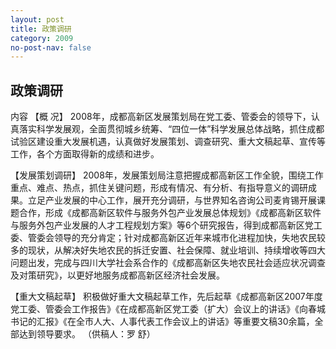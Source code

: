 ```yaml
---
layout: post
title: 政策调研
category: 2009
no-post-nav: false
---
```


##  政策调研

内容
【概  况】  2008年，成都高新区发展策划局在党工委、管委会的领导下，认真落实科学发展观，全面贯彻城乡统筹、“四位一体”科学发展总体战略，抓住成都试验区建设重大发展机遇，认真做好发展策划、调查研究、重大文稿起草、宣传等工作，各个方面取得新的成绩和进步。
 
【发展策划调研】  2008年，发展策划局注意把握成都高新区工作全貌，围绕工作重点、难点、热点，抓住关键问题，形成有情况、有分析、有指导意义的调研成果。立足产业发展的中心工作，展开充分调研，与世界知名咨询公司麦肯锡开展课题合作，形成《成都高新区软件与服务外包产业发展总体规划》《成都高新区软件与服务外包产业发展的人才工程规划方案》等6个研究报告，得到成都高新区党工委、管委会领导的充分肯定；针对成都高新区近年来城市化进程加快，失地农民较多的现状，从解决好失地农民的拆迁安置、社会保障、就业培训、持续增收等四大问题出发，完成与四川大学社会系合作的《成都高新区失地农民社会适应状况调查及对策研究》，以更好地服务成都高新区经济社会发展。
 
【重大文稿起草】  积极做好重大文稿起草工作，先后起草《成都高新区2007年度党工委、管委会工作报告》《在成都高新区党工委（扩大）会议上的讲话》《向春城书记的汇报》《在全市人大、人事代表工作会议上的讲话》等重要文稿30余篇，全部达到领导要求。
（供稿人：罗  舒）